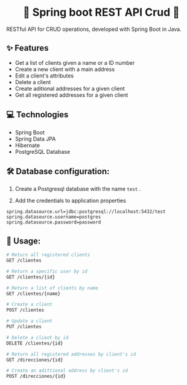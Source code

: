 <h1 align="center" id="title">🍃 Spring boot REST API Crud 🍃</h1>

<p id="description"> RESTful API for CRUD operations, developed with Spring Boot in Java.</p>
  
<h2>✨ Features</h2>

*   Get a list of clients given a name or a ID number
*   Create a new client with a main address
*   Edit a client's attributes
*   Delete a client
*   Create aditional addresses for a given client
*   Get all registered addresses for a given client
  
<h2>💻 Technologies</h2>

*   Spring Boot
*   Spring Data JPA
*   Hibernate
*   PostgreSQL Database

<h2>🛠️ Database configuration:</h2>

1. Create a Postgresql database with the name `test` .

2. Add the credentials to application properties

```
spring.datasource.url=jdbc:postgresql://localhost:5432/test
spring.datasource.username=postgres
spring.datasource.password=password
```

<h2>🚀 Usage:</h2>

```bash
# Return all registered clients
GET /clientes

# Return a specific user by id
GET /clientes/{id}

# Return a list of clients by name
GET /clientes/{name}

# Create a client
POST /clientes

# Update a client
PUT /clientes

# Delete a client by id
DELETE /clientes/{id}
```
```bash
# Return all registered addresses by client's id
GET /direcciones/{id}

# Create an adittional address by client's id
POST /direcciones/{id}
```
